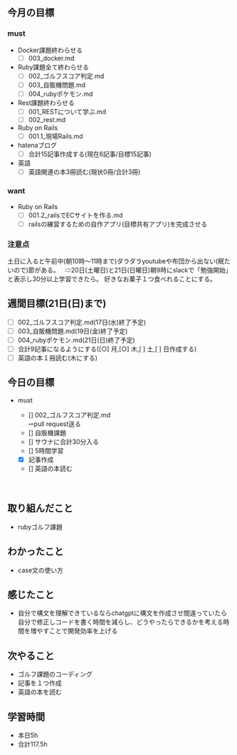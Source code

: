 ## 今月の目標
### must
  - Docker課題終わらせる
    - [ ]  003_docker.md
  - Ruby課題全て終わらせる
    - [ ] 002_ゴルフスコア判定.md
    - [ ] 003_自販機問題.md
    - [ ] 004_rubyポケモン.md
  - Rest課題終わらせる
    - [ ] 001_RESTについて学ぶ.md
    - [ ] 002_rest.md
  - Ruby on Rails
    - [ ] 001.1_現場Rails.md
  - hatenaブログ
    - [ ]  合計15記事作成する(現在6記事/目標15記事)
  - 英語
    - [ ]  英語関連の本3冊読む(現状0冊/合計3冊)
### want
  - Ruby on Rails
    - [ ]  001.2_railsでECサイトを作る.md
    - [ ]  railsの練習するための自作アプリ(目標共有アプリ)を完成させる

   ### 注意点
土日に入ると午前中(朝10時〜11時まで)ダラダラyoutubeや布団から出ない(眠たいので)節がある。  
⇨20日(土曜日)と21日(日曜日)朝9時にslackで「勉強開始」と表示し30分以上学習できたら。
好きなお菓子１つ食べれることにする。




## 週間目標(21日(日)まで)
  - [ ] 002_ゴルフスコア判定.md(17日(水)終了予定)
  - [ ] 003_自販機問題.md(19日(金)終了予定)
  - [ ] 004_rubyポケモン.md(21日(日)終了予定)
  - [ ] 合計9記事になるようにする([○]  月,[○]  木,[ ]  土,[ ]  日作成する)
  - [ ] 英語の本１冊読む(木にする)

## 今日の目標
- must
  - []  002_ゴルフスコア判定.md  
  ⇨pull request送る
  - []   自販機課題
  - [] サウナに合計30分入る
  - [] 5時間学習
  - [x]  記事作成
  - [] 英語の本読む

  　　
## 取り組んだこと
- rubyゴルフ課題
## わかったこと
- case文の使い方

## 感じたこと
- 自分で構文を理解できているならchatgptに構文を作成させ間違っていたら自分で修正しコードを書く時間を減らし、どうやったらできるかを考える時間を増やすことで開発効率を上げる


## 次やること
- ゴルフ課題のコーディング
- 記事を１つ作成
- 英語の本を読む

## 学習時間
- 本日5h
- 合計117.5h
